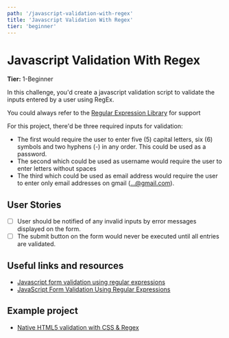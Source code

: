 ```yaml
---
path: '/javascript-validation-with-regex'
title: 'Javascript Validation With Regex'
tier: 'beginner'
---
```


# Javascript Validation With Regex

**Tier:** 1-Beginner

In this challenge, you'd create a javascript validation script to validate the inputs entered by a user using RegEx.

You could always refer to the [Regular Expression Library](<http://regexlib.com/(X(1)A(GijS7qxVy-6Gyc4cweUyFoK4ZvRn2WnlOe8SSKuq9sT7ps-2nbiTmZZMTCn_rFk4-mNoGnYL-DPU8pJhmNNOtkP-syqWE4WO_1aVt4bPa5nTsQPQe6VRAALnm6QW3YIWbYkVS78JFbZN39vmMI1UYiWlHXKwNMB99WjsZOn0qc_8dcN0unp2KMOBw0P__3OH0))/CheatSheet.aspx?AspxAutoDetectCookieSupport=1>) for support

For this project, there'd be three required inputs for validation:

- The first would require the user to enter five (5) capital letters, six (6) symbols and two hyphens (-) in any order. This could be used as a password.
- The second which could be used as username would require the user to enter letters without spaces
- The third which could be used as email address would require the user to enter only email addresses on gmail (...@gmail.com).

## User Stories

- [ ] User should be notified of any invalid inputs by error messages displayed on the form.
- [ ] The submit button on the form would never be executed until all entries are validated.

## Useful links and resources

- [Javascript form validation using regular expressions](http://form.guide/snippets/javascript-form-validation-using-regular-expression.html)
- [JavaScript Form Validation Using Regular Expressions](https://study.com/academy/lesson/javascript-form-validation-using-regular-expressions-definition-example.html)

## Example project

- [Native HTML5 validation with CSS & Regex](https://codepen.io/helgesverre/pen/vWRevp)
